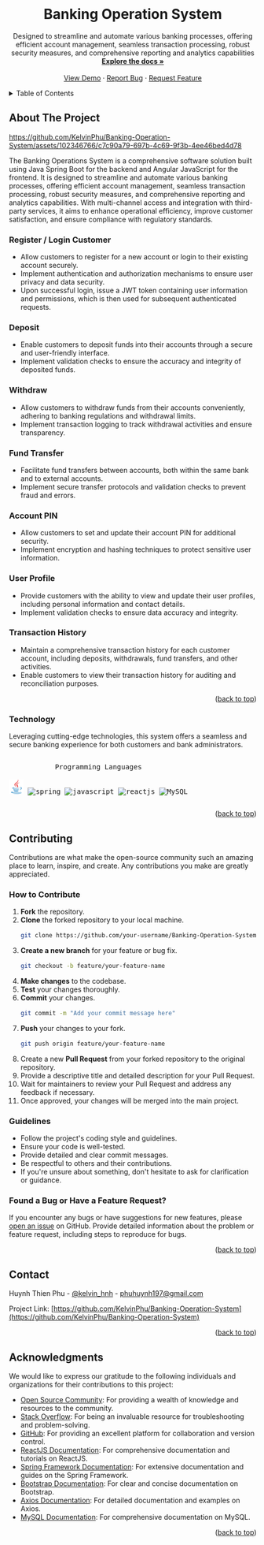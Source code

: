 
<br />
<div align="center">

  <h1 align="center">Banking Operation System</h1>

  <p align="center">
    Designed to streamline and automate various banking processes, offering efficient account management, seamless transaction processing, robust security measures, and comprehensive reporting and analytics capabilities
    <br />
    <a href="/"><strong>Explore the docs »</strong></a>
    <br />
    <br />
    <a href="">View Demo</a>
    ·
    <a href="">Report Bug</a>
    ·
    <a href="">Request Feature</a>
  </p>
</div>



<!-- TABLE OF CONTENTS -->
<details>
  <summary>Table of Contents</summary>
  <ol>
    <li>
      <a href="#about-the-project">About The Project</a>
      <ul>
        <li><a href="#built-with">Built With</a></li>
      </ul>
    </li>
    <li>
      <a href="#getting-started">Getting Started</a>
      <ul>
        <li><a href="#prerequisites">Prerequisites</a></li>
        <li><a href="#installation">Installation</a></li>
      </ul>
    </li>
    <li><a href="#usage">Usage</a></li>
    <li><a href="#roadmap">Roadmap</a></li>
    <li><a href="#contributing">Contributing</a></li>
    <li><a href="#license">License</a></li>
    <li><a href="#contact">Contact</a></li>
    <li><a href="#acknowledgments">Acknowledgments</a></li>
  </ol>
</details>



<!-- ABOUT THE PROJECT -->
## About The Project

https://github.com/KelvinPhu/Banking-Operation-System/assets/102346766/c7c90a79-697b-4c69-9f3b-4ee46bed4d78

The Banking Operations System is a comprehensive software solution built using Java Spring Boot for the backend and Angular JavaScript for the frontend. It is designed to streamline and automate various banking processes, offering efficient account management, seamless transaction processing, robust security measures, and comprehensive reporting and analytics capabilities. With multi-channel access and integration with third-party services, it aims to enhance operational efficiency, improve customer satisfaction, and ensure compliance with regulatory standards.

### Register / Login Customer
- Allow customers to register for a new account or login to their existing account securely.
- Implement authentication and authorization mechanisms to ensure user privacy and data security.
- Upon successful login, issue a JWT token containing user information and permissions, which is then used for subsequent authenticated requests.

### Deposit
- Enable customers to deposit funds into their accounts through a secure and user-friendly interface.
- Implement validation checks to ensure the accuracy and integrity of deposited funds.

### Withdraw
- Allow customers to withdraw funds from their accounts conveniently, adhering to banking regulations and withdrawal limits.
- Implement transaction logging to track withdrawal activities and ensure transparency.


### Fund Transfer
- Facilitate fund transfers between accounts, both within the same bank and to external accounts.
- Implement secure transfer protocols and validation checks to prevent fraud and errors.


### Account PIN
- Allow customers to set and update their account PIN for additional security.
- Implement encryption and hashing techniques to protect sensitive user information.

### User Profile
- Provide customers with the ability to view and update their user profiles, including personal information and contact details.
- Implement validation checks to ensure data accuracy and integrity.

### Transaction History
- Maintain a comprehensive transaction history for each customer account, including deposits, withdrawals, fund transfers, and other activities.
- Enable customers to view their transaction history for auditing and reconciliation purposes.

<p align="right">(<a href="#readme-top">back to top</a>)</p>



### Technology

 Leveraging cutting-edge technologies, this system offers a seamless and secure banking experience for both customers and bank administrators.

<p style="display: inline-block;" align="center">
  <kbd>
    <kbd>Programming Languages</kbd>
    <br>
    <br>
    <img width="30px" alt="java" src="https://raw.githubusercontent.com/devicons/devicon/55609aa5bd817ff167afce0d965585c92040787a/icons/java/java-original.svg" />
    <img width="30px" alt="spring" src="https://cdn.jsdelivr.net/gh/devicons/devicon/icons/spring/spring-original.svg" />
    <img width="30px" alt="javascript" src="https://cdn.jsdelivr.net/gh/devicons/devicon/icons/javascript/javascript-original.svg" />
    <img width="30px" alt="reactjs" src="https://cdn.jsdelivr.net/gh/devicons/devicon/icons/react/react-original.svg" />
    <img width="30px" alt="MySQL" src="https://github.com/KelvinPhu/Project-FullStack-Employee-System-CRUD/assets/102346766/841f48b6-5559-4d17-9917-90cc086827c3" />
  </kbd>

<p align="right">(<a href="#readme-top">back to top</a>)</p>

<!-- CONTRIBUTING -->
## Contributing

Contributions are what make the open-source community such an amazing place to learn, inspire, and create. Any contributions you make are greatly appreciated.

### How to Contribute

1. **Fork** the repository.
2. **Clone** the forked repository to your local machine.
    ```bash
    git clone https://github.com/your-username/Banking-Operation-System.git
    ```
3. **Create a new branch** for your feature or bug fix.
    ```bash
    git checkout -b feature/your-feature-name
    ```
4. **Make changes** to the codebase.
5. **Test** your changes thoroughly.
6. **Commit** your changes.
    ```bash
    git commit -m "Add your commit message here"
    ```
7. **Push** your changes to your fork.
    ```bash
    git push origin feature/your-feature-name
    ```
8. Create a new **Pull Request** from your forked repository to the original repository.
9. Provide a descriptive title and detailed description for your Pull Request.
10. Wait for maintainers to review your Pull Request and address any feedback if necessary.
11. Once approved, your changes will be merged into the main project.

### Guidelines

- Follow the project's coding style and guidelines.
- Ensure your code is well-tested.
- Provide detailed and clear commit messages.
- Be respectful to others and their contributions.
- If you're unsure about something, don't hesitate to ask for clarification or guidance.

### Found a Bug or Have a Feature Request?

If you encounter any bugs or have suggestions for new features, please [open an issue](https://github.com/your-username/Project-FullStack-Employee-System-CRUD/issues) on GitHub. Provide detailed information about the problem or feature request, including steps to reproduce for bugs.

<p align="right">(<a href="#readme-top">back to top</a>)</p>


<!-- CONTACT -->
## Contact

Huynh Thien Phu - [@kelvin_hnh](https://twitter.com/kelvin_hnh) - phuhuynh197@gmail.com

Project Link: [https://github.com/KelvinPhu/Banking-Operation-System](https://github.com/KelvinPhu/Banking-Operation-System)

<p align="right">(<a href="#readme-top">back to top</a>)</p>



<!-- ACKNOWLEDGMENTS -->
## Acknowledgments

We would like to express our gratitude to the following individuals and organizations for their contributions to this project:

- [Open Source Community](https://opensource.org/): For providing a wealth of knowledge and resources to the community.
- [Stack Overflow](https://stackoverflow.com/): For being an invaluable resource for troubleshooting and problem-solving.
- [GitHub](https://github.com/): For providing an excellent platform for collaboration and version control.
- [ReactJS Documentation](https://reactjs.org/): For comprehensive documentation and tutorials on ReactJS.
- [Spring Framework Documentation](https://spring.io/): For extensive documentation and guides on the Spring Framework.
- [Bootstrap Documentation](https://getbootstrap.com/): For clear and concise documentation on Bootstrap.
- [Axios Documentation](https://axios-http.com/): For detailed documentation and examples on Axios.
- [MySQL Documentation](https://dev.mysql.com/doc/): For comprehensive documentation on MySQL.

<p align="right">(<a href="#readme-top">back to top</a>)</p>
